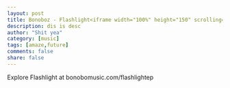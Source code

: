 ```yaml
---
layout: post
title: Bonoboz - Flashlight<iframe width="100%" height="150" scrolling="no" frameborder="no" src="https://w.soundcloud.com/player/?url=https%3A//api.soundcloud.com/tracks/171474718&amp;auto_play=false&amp;hide_related=false&amp;show_comments=true&amp;show_user=true&amp;show_reposts=false&amp;visual=true"></iframe>
description: dis is desc
author: "Shit yea"
category: [music]
tags: [amaze,future]
comments: false
share: false
---
```


Explore Flashlight at bonobomusic.com/flashlightep